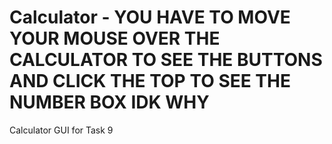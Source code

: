 # Calculator - YOU HAVE TO MOVE YOUR MOUSE OVER THE CALCULATOR TO SEE THE BUTTONS AND CLICK THE TOP TO SEE THE NUMBER BOX IDK WHY
Calculator GUI for Task 9 
